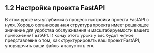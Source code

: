 ## 1.2 Настройка проекта FastAPI

В этом уроке мы углубимся в процесс настройки проекта FastAPI с нуля. Хорошо организованная структура проекта имеет решающее значение для удобства обслуживания и масштабируемости вашего приложения FastAPI. К концу этого урока у вас будет четкое представление о том, как структурировать ваш проект FastAPI, упорядочить ваши файлы и запустить его.